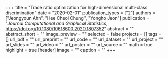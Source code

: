 +++
title = "Trace ratio optimization for high-dimensional multi-class discrimination"
date = "2020-02-01"
publication_types = ["2"]
authors = ["Jeongyoun Ahn", "Hee Cheol Chung", "Yongho Jeon"]
publication = "*Journal Computational and Graphical Statistics*, https://doi.org/10.1080/10618600.2020.1807352"
abstract = ""
abstract_short = ""
image_preview = ""
selected = false
projects = []
tags = []
url_pdf = ""
url_preprint = ""
url_code = ""
url_dataset = ""
url_project = ""
url_slides = ""
url_video = ""
url_poster = ""
url_source = ""
math = true
highlight = true
[header]
image = ""
caption = ""
+++
